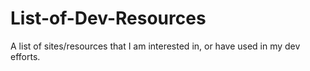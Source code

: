 # List-of-Dev-Resources
A list of sites/resources that I am interested in, or have used in my dev efforts.
